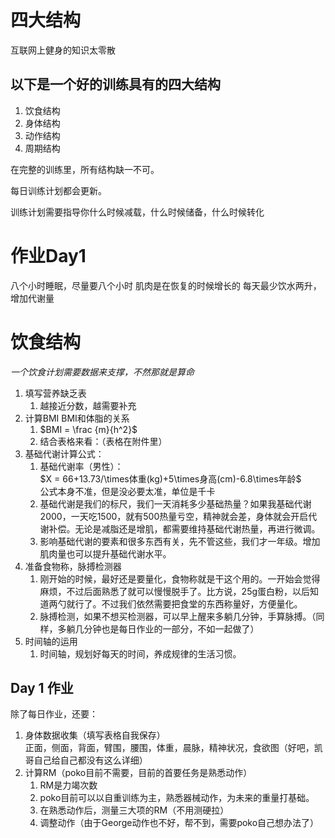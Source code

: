 # 四大结构

互联网上健身的知识太零散

## 以下是一个好的训练具有的四大结构

1. 饮食结构
2. 身体结构
3. 动作结构
4. 周期结构

在完整的训练里，所有结构缺一不可。

每日训练计划都会更新。

训练计划需要指导你什么时候减载，什么时候储备，什么时候转化

# 作业Day1

八个小时睡眠，尽量要八个小时
肌肉是在恢复的时候增长的
每天最少饮水两升，增加代谢量

# 饮食结构

_一个饮食计划需要数据来支撑，不然那就是算命_

1. 填写营养缺乏表
	1. 越接近分数，越需要补充
2. 计算BMI BMI和体脂的关系
	1. $BMI =  \frac {m}{h^2}$
	2. 结合表格来看：（表格在附件里）
3. 基础代谢计算公式：
	1. 基础代谢率（男性）：<br>$X = 66+13.73/\times体重(kg)+5\times身高(cm)-6.8\times年龄$<br>公式本身不准，但是没必要太准，单位是千卡
	2. 基础代谢是我们的标尺，我们一天消耗多少基础热量？如果我基础代谢2000，一天吃1500，就有500热量亏空，精神就会差，身体就会开启代谢补偿。无论是减脂还是增肌，都需要维持基础代谢热量，再进行微调。
	3. 影响基础代谢的要素和很多东西有关，先不管这些，我们才一年级。增加肌肉量也可以提升基础代谢水平。
4. 准备食物称，脉搏检测器
	1. 刚开始的时候，最好还是要量化，食物称就是干这个用的。一开始会觉得麻烦，不过后面熟悉了就可以慢慢脱手了。比方说，25g蛋白粉，以后知道两勺就行了。不过我们依然需要把食堂的东西称量好，方便量化。
	2. 脉搏检测，如果不想买检测器，可以早上醒来多躺几分钟，手算脉搏。（同样，多躺几分钟也是每日作业的一部分，不如一起做了）
5. 时间轴的运用
	1. 时间轴，规划好每天的时间，养成规律的生活习惯。


## Day 1 作业
除了每日作业，还要：
1. 身体数据收集（填写表格自我保存）<br>正面，侧面，背面，臂围，腰围，体重，晨脉，精神状况，食欲图（好吧，凯哥自己给自己都没有这么详细）
2. 计算RM（poko目前不需要，目前的首要任务是熟悉动作）
	1. RM是力竭次数
	2. poko目前可以以自重训练为主，熟悉器械动作，为未来的重量打基础。
	3. 在熟悉动作后，测量三大项的RM（不用测硬拉）
	4. 调整动作（由于George动作也不好，帮不到，需要poko自己想办法了）